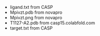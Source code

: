 * ligand.txt
  from CASP
* Mpivzt.pdb
  from novapro
* Mpivzt.png
from novapro
* T1127-A2.pdb
from casp15.colabfold.com
* target.txt
from CASP

